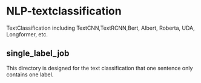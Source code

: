 # NLP-textclassification
TextClassification including TextCNN,TextRCNN,Bert, Albert, Roberta, UDA, Longformer, etc. 

## single_label_job
This directory is designed for the text classification that one sentence only contains one label.
